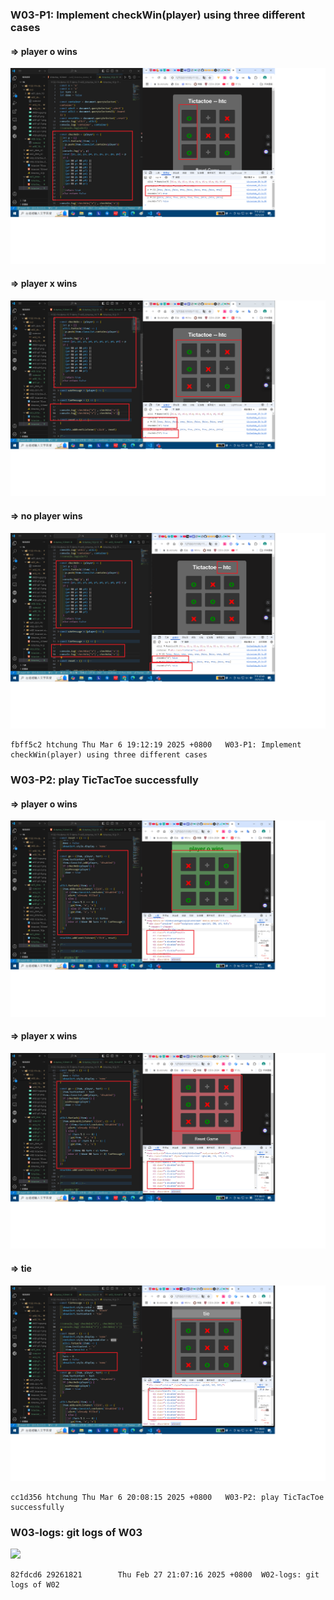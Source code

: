 ### W03-P1: Implement checkWin(player) using three different cases

#### => player o wins

![](w03-p1-1.png)

#### => player x wins

![](w03-p1-2.png)

#### => no player wins

![](w03-p1-3.png)

```
fbff5c2 htchung Thu Mar 6 19:12:19 2025 +0800   W03-P1: Implement checkWin(player) using three different cases
```

### W03-P2: play TicTacToe successfully

#### => player o wins

![](w03-p2-1.png)

#### => player x wins

![](w03-p2-2.png)

#### => tie

![](w03-p2-3.png)

```
cc1d356 htchung Thu Mar 6 20:08:15 2025 +0800   W03-P2: play TicTacToe successfully
```

### W03-logs: git logs of W03

![](W02-logs.png)

```
82fdcd6 29261821        Thu Feb 27 21:07:16 2025 +0800  W02-logs: git logs of W02
```
